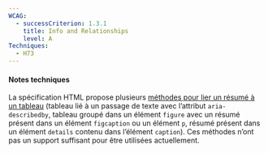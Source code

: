 ```yaml
---
WCAG:
  - successCriterion: 1.3.1
    title: Info and Relationships
    level: A
Techniques:
  - H73
---
```


#### Notes techniques

La spécification HTML propose plusieurs [méthodes pour lier un résumé à un tableau](#resume-de-tableau) (tableau lié à un passage de texte avec l’attribut `aria-describedby`, tableau groupé dans un élément `figure` avec un résumé présent dans un élément `figcaption` ou un élément `p`, résumé présent dans un élément `details` contenu dans l’élément `caption`). Ces méthodes n’ont pas un support suffisant pour être utilisées actuellement.
